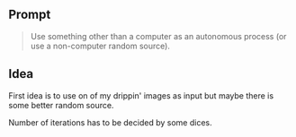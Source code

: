 ## Prompt
> Use something other than a computer as an autonomous process (or use a non-computer random source).

## Idea
First idea is to use on of my drippin' images as input but maybe there is some better random source.

Number of iterations has to be decided by some dices.
